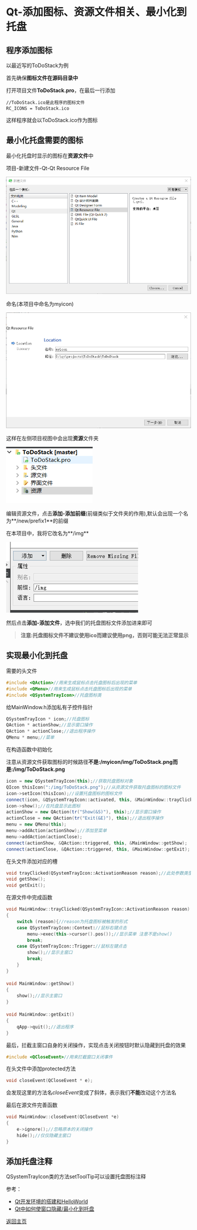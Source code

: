 # Qt-添加图标、资源文件相关、最小化到托盘

## 程序添加图标

以最近写的ToDoStack为例

首先确保**图标文件在源码目录中**

打开项目文件**ToDoStack.pro**，在最后一行添加

	//ToDoStack.ico是此程序的图标文件
	RC_ICONS = ToDoStack.ico

这样程序就会以ToDoStack.ico作为图标

## 最小化托盘需要的图标

最小化托盘时显示的图标在**资源文件**中

项目-新建文件-Qt-Qt Resource File

![2-1](img/2-1.png)

命名(本项目中命名为myicon)

![2-2](img/2-2.png)

这样在左侧项目视图中会出现**资源**文件夹

![2-3](img/2-3.png)

编辑资源文件，点击**添加-添加前缀**(前缀类似于文件夹的作用),默认会出现一个名为**/new/prefix1**的前缀

在本项目中，我将它改名为**/img**

![2-4](img/2-4.png)

然后点击**添加-添加文件**，选中我们的托盘图标文件添加进来即可

> **注意:托盘图标文件不建议使用ico而建议使用png，否则可能无法正常显示**

## 实现最小化到托盘

需要的头文件

```c++
#include <QAction>//用来生成鼠标点击托盘图标后出现的菜单
#include <QMenu>//用来生成鼠标点击托盘图标后出现的菜单
#include <QSystemTrayIcon>//托盘图标类
```

给MainWindow.h添加私有子控件指针

```c++
QSystemTrayIcon * icon;//托盘图标
QAction * actionShow;//显示窗口操作
QAction * actionClose;//退出程序操作
QMenu * menu;//菜单
```

在构造函数中初始化

注意从资源文件获取图标的时候路径**不是:/myicon/img/ToDoStack.png而是:/img/ToDoStack.png**

```c++
icon = new QSystemTrayIcon(this);//获取托盘图标对象
QIcon thisIcon(":/img/ToDoStack.png");//从资源文件获取托盘图标的图标文件
icon->setIcon(thisIcon);//设置托盘图标的图标文件
connect(icon, &QSystemTrayIcon::activated, this, &MainWindow::trayClicked);//点击托盘图标发生的事件
icon->show();//在托盘显示此图标
actionShow = new QAction(tr("Show(&S)"), this);//显示窗口操作
actionClose = new QAction(tr("Exit(&E)"), this);//退出程序操作
menu = new QMenu(this);
menu->addAction(actionShow);//添加至菜单
menu->addAction(actionClose);
connect(actionShow, &QAction::triggered, this, &MainWindow::getShow);
connect(actionClose, &QAction::triggered, this, &MainWindow::getExit);
```

在头文件添加对应的槽

```c++
void trayClicked(QSystemTrayIcon::ActivationReason reason);//此处参数类型不能改动，因为要匹配对应的信号
void getShow();
void getExit();
```

在源文件中完成函数

```c++
void MainWindow::trayClicked(QSystemTrayIcon::ActivationReason reason)
{
	switch (reason){//reason为托盘图标被触发的形式
	case QSystemTrayIcon::Context://鼠标右键点击
		menu->exec(this->cursor().pos());//显示菜单 注意不是show()
		break;
	case QSystemTrayIcon::Trigger://鼠标左键点击
		show();//显示主窗口
		break;
	}
}

void MainWindow::getShow()
{
	show();//显示主窗口
}

void MainWindow::getExit()
{
	qApp->quit();//退出程序
}
```

最后，拦截主窗口自身的关闭操作，实现点击关闭按钮时默认隐藏到托盘的效果

```c++
#include <QCloseEvent>//用来拦截窗口关闭事件
```

在头文件中添加protected方法

```c++
void closeEvent(QCloseEvent * e);
```

会发现这里的方法名*closeEvent*变成了斜体，表示我们**不能**改动这个方法名

最后在源文件完善函数

```c++
void MainWindow::closeEvent(QCloseEvent *e)
{
	e->ignore();//忽略原本的关闭操作
	hide();//仅仅隐藏主窗口
}
```

## 添加托盘注释

QSystemTrayIcon类的方法setToolTip可以设置托盘图标注释

参考：
- [Qt开发环境的搭建和HelloWorld](http://www.qter.org/portal.php?mod=view&aid=25&page=3)
- [Qt中如何使窗口隐藏/最小化到托盘](http://blog.csdn.net/bzhxuexi/article/details/24787103)

[返回主页](index.md)